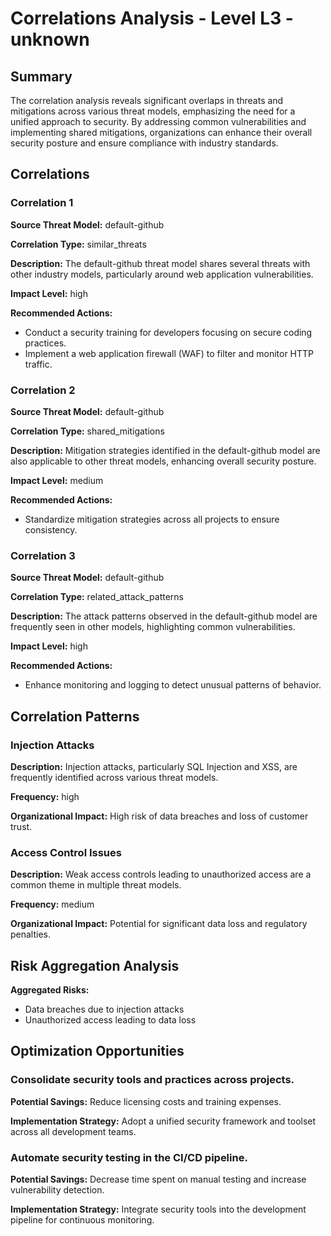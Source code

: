 # Correlations Analysis - Level L3 - unknown

## Summary

The correlation analysis reveals significant overlaps in threats and mitigations across various threat models, emphasizing the need for a unified approach to security. By addressing common vulnerabilities and implementing shared mitigations, organizations can enhance their overall security posture and ensure compliance with industry standards.

## Correlations

### Correlation 1

**Source Threat Model:** default-github

**Correlation Type:** similar_threats

**Description:** The default-github threat model shares several threats with other industry models, particularly around web application vulnerabilities.

**Impact Level:** high

**Recommended Actions:**
- Conduct a security training for developers focusing on secure coding practices.
- Implement a web application firewall (WAF) to filter and monitor HTTP traffic.

### Correlation 2

**Source Threat Model:** default-github

**Correlation Type:** shared_mitigations

**Description:** Mitigation strategies identified in the default-github model are also applicable to other threat models, enhancing overall security posture.

**Impact Level:** medium

**Recommended Actions:**
- Standardize mitigation strategies across all projects to ensure consistency.

### Correlation 3

**Source Threat Model:** default-github

**Correlation Type:** related_attack_patterns

**Description:** The attack patterns observed in the default-github model are frequently seen in other models, highlighting common vulnerabilities.

**Impact Level:** high

**Recommended Actions:**
- Enhance monitoring and logging to detect unusual patterns of behavior.

## Correlation Patterns

### Injection Attacks

**Description:** Injection attacks, particularly SQL Injection and XSS, are frequently identified across various threat models.

**Frequency:** high

**Organizational Impact:** High risk of data breaches and loss of customer trust.

### Access Control Issues

**Description:** Weak access controls leading to unauthorized access are a common theme in multiple threat models.

**Frequency:** medium

**Organizational Impact:** Potential for significant data loss and regulatory penalties.

## Risk Aggregation Analysis

**Aggregated Risks:**
- Data breaches due to injection attacks
- Unauthorized access leading to data loss

## Optimization Opportunities

### Consolidate security tools and practices across projects.

**Potential Savings:** Reduce licensing costs and training expenses.

**Implementation Strategy:** Adopt a unified security framework and toolset across all development teams.

### Automate security testing in the CI/CD pipeline.

**Potential Savings:** Decrease time spent on manual testing and increase vulnerability detection.

**Implementation Strategy:** Integrate security tools into the development pipeline for continuous monitoring.

